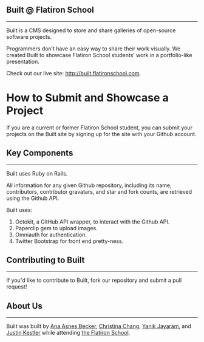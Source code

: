 ## Built @ Flatiron School
------

Built is a CMS designed to store and share galleries of open-source software projects. 

Programmers don’t have an easy way to share their work visually. We created Built to showcase Flatiron School students’ work in a portfolio-like presentation. 

Check out our live site: http://built.flatironschool.com.

# How to Submit and Showcase a Project

If you are a current or former Flatiron School student, you can submit your projects on the Built site by signing up for the site with your Github account.

## Key Components
------

Built uses Ruby on Rails.

All information for any given Github repository, including its name, contributors, contributor gravatars, and star and fork counts, are retrieved using the Github API.

Built uses:    
1) Octokit, a GitHub API wrapper, to interact with the Github API.   
2) Paperclip gem to upload images.  
3) Omniauth for authentication.  
4) Twitter Bootstrap for front end pretty-ness.  

## Contributing to Built
------

If you'd like to contribute to Built, fork our repository and submit a pull request!

## About Us
------

Built was built by [Ana Asnes Becker][Ana], [Christina Chang][Christina], [Yanik Jayaram][Yanik], and [Justin Kestler][Justin] while attending [the Flatiron School][flatiron].

[Ana]: http://www.github.com/anabecker
[Christina]: http://www.github.com/christinachang
[Yanik]: http://www.github.com/modernlegend
[Justin]: http://www.github.com/meowist
[flatiron]: http://www.flatironschool.com